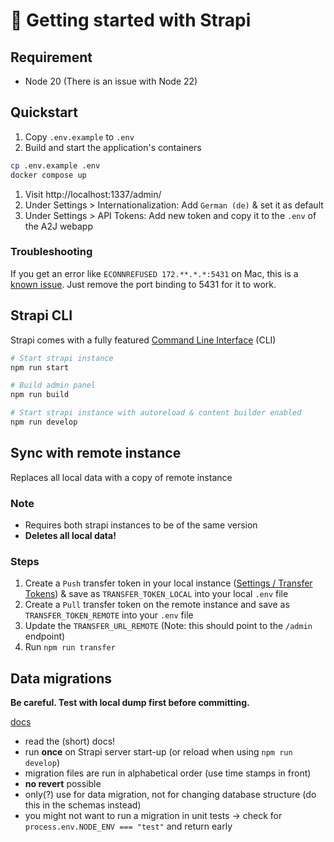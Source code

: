 # 🚀 Getting started with Strapi

## Requirement
- Node 20 (There is an issue with Node 22)

## Quickstart

1. Copy `.env.example` to `.env`
2. Build and start the application's containers

```bash
cp .env.example .env
docker compose up
```

1. Visit http://localhost:1337/admin/
2. Under Settings > Internationalization: Add `German (de)` & set it as default
3. Under Settings > API Tokens: Add new token and copy it to the `.env` of the A2J webapp

### Troubleshooting

If you get an error like `ECONNREFUSED 172.**.*.*:5431` on Mac, this is a [known issue](https://github.com/docker/compose/issues/4783#issuecomment-301778969). Just remove the port binding to 5431 for it to work.

## Strapi CLI

Strapi comes with a fully featured [Command Line Interface](https://docs.strapi.io/dev-docs/cli) (CLI)

```bash
# Start strapi instance
npm run start

# Build admin panel
npm run build

# Start strapi instance with autoreload & content builder enabled
npm run develop
```

## Sync with remote instance

Replaces all local data with a copy of remote instance

### Note

- Requires both strapi instances to be of the same version
- **Deletes all local data!**

### Steps

1. Create a `Push` transfer token in your local instance ([Settings / Transfer Tokens](http://localhost:1337/admin/settings/transfer-tokens)) & save as `TRANSFER_TOKEN_LOCAL` into your local `.env` file
2. Create a `Pull` transfer token on the remote instance and save as `TRANSFER_TOKEN_REMOTE` into your `.env` file
3. Update the `TRANSFER_URL_REMOTE` (Note: this should point to the `/admin` endpoint)
4. Run `npm run transfer`

## Data migrations

**Be careful. Test with local dump first before committing.**

[docs](https://docs.strapi.io/dev-docs/database-migrations)

- read the (short) docs!
- run **once** on Strapi server start-up (or reload when using `npm run develop`)
- migration files are run in alphabetical order (use time stamps in front)
- **no revert** possible
- only(?) use for data migration, not for changing database structure (do this in the schemas instead)
- you might not want to run a migration in unit tests -> check for `process.env.NODE_ENV === "test"` and return early
